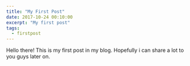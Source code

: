 ```yaml
---
title: "My First Post"
date: 2017-10-24 00:10:00
excerpt: "My first post"
tags: 
  - firstpost
---
```


Hello there!
This is my first post in my blog.
Hopefully i can share a lot to you guys later on.